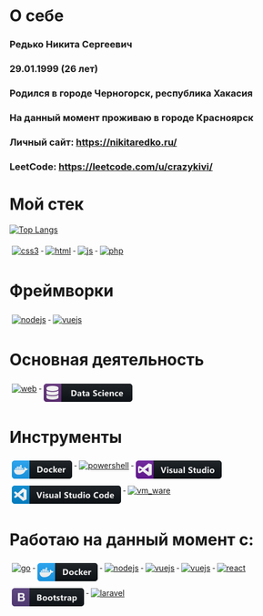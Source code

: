 # О себе
### Редько Никита Сергеевич
### 29.01.1999 (26 лет)
### Родился в городе Черногорск, республика Хакасия
### На данный момент проживаю в городе Красноярск
### Личный сайт: https://nikitaredko.ru/
### LeetCode: https://leetcode.com/u/crazykivi/

# Мой стек
  [![Top Langs](https://github-readme-stats.vercel.app/api/top-langs/?username=anuraghazra&layout=donut)](https://github.com/anuraghazra/github-readme-stats)
  
  <a href="#">
    <img src="https://github.com/MikeCodesDotNET/ColoredBadges/blob/master/png/dev/languages/css3.png" alt="css3" style="vertical-align:top; margin:6px 4px">
  </a>
  <a href="#">
    <img src="https://github.com/MikeCodesDotNET/ColoredBadges/blob/master/png/dev/languages/html.png" alt="html" style="vertical-align:top; margin:6px 4px">
  </a>  
    <a href="#">
    <img src="https://github.com/MikeCodesDotNET/ColoredBadges/blob/master/png/dev/languages/js.png" alt="js" style="vertical-align:top; margin:6px 4px">
  </a>  
  <a href="#">
    <img src="https://github.com/MikeCodesDotNET/ColoredBadges/blob/master/png/dev/languages/php.png" alt="php" style="vertical-align:top; margin:6px 4px">
  </a>
  
# Фреймворки
  <a href="#">
    <img src="https://github.com/MikeCodesDotNET/ColoredBadges/blob/master/png/dev/frameworks/nodejs.png" alt="nodejs" style="vertical-align:top; margin:6px 4px">
  </a>
  <a href="#">
    <img src="https://github.com/MikeCodesDotNET/ColoredBadges/blob/master/png/dev/frameworks/vue.png" alt="vuejs" style="vertical-align:top; margin:6px 4px">
  </a>

# Основная деятельность
   <a href="#">
    <img src="https://github.com/MikeCodesDotNET/ColoredBadges/blob/master/png/dev/misc/web.png" alt="web" style="vertical-align:top; margin:6px 4px">
  </a>
  <a href="#">
    <img src="https://github.com/MikeCodesDotNET/ColoredBadges/blob/master/png/dev/misc/datascience.png" alt="datascience" style="vertical-align:top; margin:6px 4px">
  </a> 
  
# Инструменты
  <a href="#">
    <img src="https://github.com/MikeCodesDotNET/ColoredBadges/blob/master/png/dev/tools/docker.png" alt="docker" style="vertical-align:top; margin:6px 4px">
  </a> 
  <a href="#">
    <img src="https://github.com/MikeCodesDotNET/ColoredBadges/blob/master/png/dev/tools/powershell.png" alt="powershell" style="vertical-align:top; margin:6px 4px">
  </a> 
  <a href="#">
    <img src="https://github.com/MikeCodesDotNET/ColoredBadges/blob/master/png/dev/tools/visualstudio.png" alt="vs" style="vertical-align:top; margin:6px 4px">
  </a>
  <a href="#">
    <img src="https://github.com/MikeCodesDotNET/ColoredBadges/blob/master/png/dev/tools/visualstudio_code.png" alt="vs_code" style="vertical-align:top; margin:6px 4px">
  </a>
  <a href="#">
    <img src="https://github.com/MikeCodesDotNET/ColoredBadges/blob/master/png/dev/tools/vmware.png" alt="vm_ware" style="vertical-align:top; margin:6px 4px">
  </a> 

# Работаю на данный момент с:
  <a href="#">
    <img src="https://github.com/MikeCodesDotNET/ColoredBadges/blob/master/png/dev/languages/go.png" alt="go" style="vertical-align:top; margin:6px 4px">
  </a>
  <a href="#">
    <img src="https://github.com/MikeCodesDotNET/ColoredBadges/blob/master/png/dev/tools/docker.png" alt="docker" style="vertical-align:top; margin:6px 4px">
  </a>
  <a href="#">
    <img src="https://github.com/MikeCodesDotNET/ColoredBadges/blob/master/png/dev/frameworks/nodejs.png" alt="nodejs" style="vertical-align:top; margin:6px 4px">
  </a> 
  <a href="#">
    <img src="https://github.com/MikeCodesDotNET/ColoredBadges/blob/master/png/dev/frameworks/vue.png" alt="vuejs" style="vertical-align:top; margin:6px 4px">
  </a>
  <a href="#">
    <img src="https://github.com/MikeCodesDotNET/ColoredBadges/blob/master/png/dev/languages/csharp.png" alt="vuejs" style="vertical-align:top; margin:6px 4px">
  </a>
  <a href="#">
    <img src="https://github.com/MikeCodesDotNET/ColoredBadges/blob/master/png/dev/frameworks/react.png" alt="react" style="vertical-align:top; margin:6px 4px">
  </a>
  <a href="#">
    <img src="https://github.com/MikeCodesDotNET/ColoredBadges/blob/master/png/dev/frameworks/bootstrap.png" alt="bootstrap" style="vertical-align:top; margin:6px 4px">
  </a><a href="#">
    <img src="https://github.com/MikeCodesDotNET/ColoredBadges/blob/master/png/dev/frameworks/laravel.png" alt="laravel" style="vertical-align:top; margin:6px 4px">
  </a>
